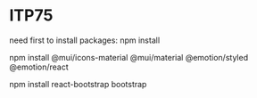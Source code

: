# ITP75

need first to install packages:
npm install

npm install @mui/icons-material @mui/material @emotion/styled @emotion/react

npm install react-bootstrap bootstrap
